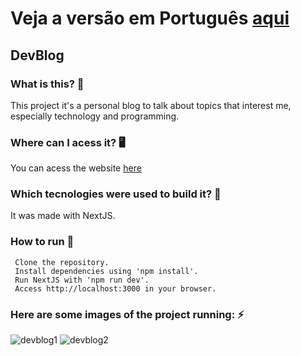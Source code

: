# Veja a versão em Português <a href="README-ptbr.md">aqui</a>

## DevBlog

### What is this? 🤔 
This project it's a personal blog to talk about topics that interest me, especially technology and programming.

### Where can I acess it? 🖥
You can acess the website <a href = 'https://devblog-ruan.vercel.app/'> here </a>

### Which tecnologies were used to build it? 🚀 
It was made with NextJS.

### How to run 🏃

     Clone the repository.
     Install dependencies using 'npm install'.
     Run NextJS with 'npm run dev'.
     Access http://localhost:3000 in your browser.
    
### Here are some images of the project running: ⚡️

![devblog1](https://github.com/RuanEmanuell/devblog/assets/113607857/76b49642-3153-4f61-bafa-44b38ca4bbdb)
![devblog2](https://github.com/RuanEmanuell/devblog/assets/113607857/838ae3be-c6e5-4fc7-beaa-ec7c67069eaf)


